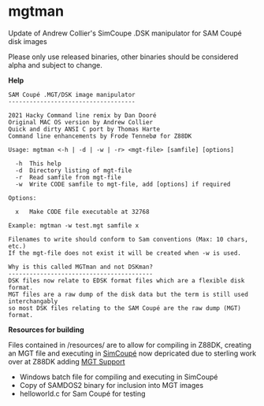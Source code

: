 # mgtman
Update of Andrew Collier's SimCoupe .DSK manipulator for SAM Coupé disk images

Please only use released binaries, other binaries should be considered alpha and subject to change.

**Help**

	SAM Coupé .MGT/DSK image manipulator
	------------------------------------

	2021 Hacky Command line remix by Dan Dooré
	Original MAC OS version by Andrew Collier
	Quick and dirty ANSI C port by Thomas Harte
	Command line enhancements by Frode Tennebø for Z88DK

	Usage: mgtman <-h | -d | -w | -r> <mgt-file> [samfile] [options]

	  -h  This help
	  -d  Directory listing of mgt-file
	  -r  Read samfile from mgt-file
	  -w  Write CODE samfile to mgt-file, add [options] if required

	Options:

 	  x   Make CODE file executable at 32768

	Example: mgtman -w test.mgt samfile x

	Filenames to write should conform to Sam conventions (Max: 10 chars, etc.)
	If the mgt-file does not exist it will be created when -w is used.
	
	Why is this called MGTman and not DSKman?
	-----------------------------------------
	DSK files now relate to EDSK format files which are a flexible disk format.
	MGT files are a raw dump of the disk data but the term is still used interchangably
	so most DSK files relating to the SAM Coupé are the raw dump (MGT) format.

**Resources for building**

Files contained in /resources/ are to allow for compiling in Z88DK, creating an MGT file and executing in [SimCoupé](https://github.com/simonowen/simcoupe) now depricated due to sterling work over at Z88DK adding [MGT Support](https://github.com/z88dk/z88dk/commit/fa1f1b45901e4412f190353647667192b4c2e61b)
* Windows batch file for compiling and executing in SimCoupé
* Copy of SAMDOS2 binary for inclusion into MGT images
* helloworld.c for Sam Coupé for testing
